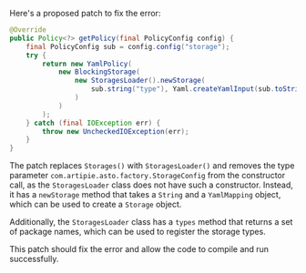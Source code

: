 Here's a proposed patch to fix the error:
```java
@Override
public Policy<?> getPolicy(final PolicyConfig config) {
    final PolicyConfig sub = config.config("storage");
    try {
        return new YamlPolicy(
            new BlockingStorage(
                new StoragesLoader().newStorage(
                    sub.string("type"), Yaml.createYamlInput(sub.toString()).readYamlMapping()
                )
            )
        );
    } catch (final IOException err) {
        throw new UncheckedIOException(err);
    }
}
```
The patch replaces `Storages()` with `StoragesLoader()` and removes the type parameter `com.artipie.asto.factory.StorageConfig` from the constructor call, as the `StoragesLoader` class does not have such a constructor. Instead, it has a `newStorage` method that takes a `String` and a `YamlMapping` object, which can be used to create a `Storage` object.

Additionally, the `StoragesLoader` class has a `types` method that returns a set of package names, which can be used to register the storage types.

This patch should fix the error and allow the code to compile and run successfully.